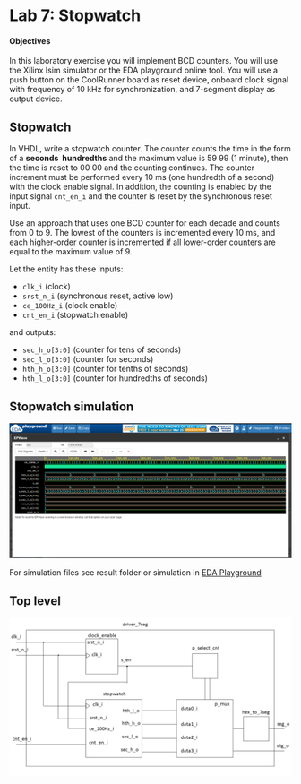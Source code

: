 # Lab 7: Stopwatch

#### Objectives

In this laboratory exercise you will implement BCD counters. You will use the Xilinx Isim simulator or the EDA playground online tool. You will use a push button on the CoolRunner board as reset device, onboard clock signal with frequency of 10&nbsp;kHz for synchronization, and 7-segment display as output device.


## Stopwatch

In VHDL, write a stopwatch counter. The counter counts the time in the form of a **seconds&nbsp;&nbsp;hundredths** and the maximum value is 59 99 (1 minute), then the time is reset to 00 00 and the counting continues. The counter increment must be performed every 10 ms (one hundredth of a second) with the clock enable signal. In addition, the counting is enabled by the input signal `cnt_en_i` and the counter is reset by the synchronous reset input.

Use an approach that uses one BCD counter for each decade and counts from 0 to 9. The lowest of the counters is incremented every 10 ms, and each higher-order counter is incremented if all lower-order counters are equal to the maximum value of 9.

Let the entity has these inputs:
* `clk_i` (clock)
* `srst_n_i` (synchronous reset, active low)
* `ce_100Hz_i` (clock enable)
* `cnt_en_i` (stopwatch enable)

and outputs:
* `sec_h_o[3:0]` (counter for tens of seconds)
* `sec_l_o[3:0]` (counter for seconds)
* `hth_h_o[3:0]` (counter for tenths of seconds)
* `hth_l_o[3:0]` (counter for hundredths of seconds)


##  Stopwatch simulation

![Screenshot of Simulation](simulacia.png)

For simulation files see result folder or simulation in [EDA Playground](https://www.edaplayground.com/x/4ZsU)

##  Top level

![Block diagram of used modules](diagram.png)

